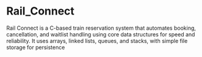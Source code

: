 # Rail_Connect
Rail Connect is a C-based train reservation system that automates booking, cancellation, and waitlist handling using core data structures for speed and reliability. It uses arrays, linked lists, queues, and stacks, with simple file storage for persistence
